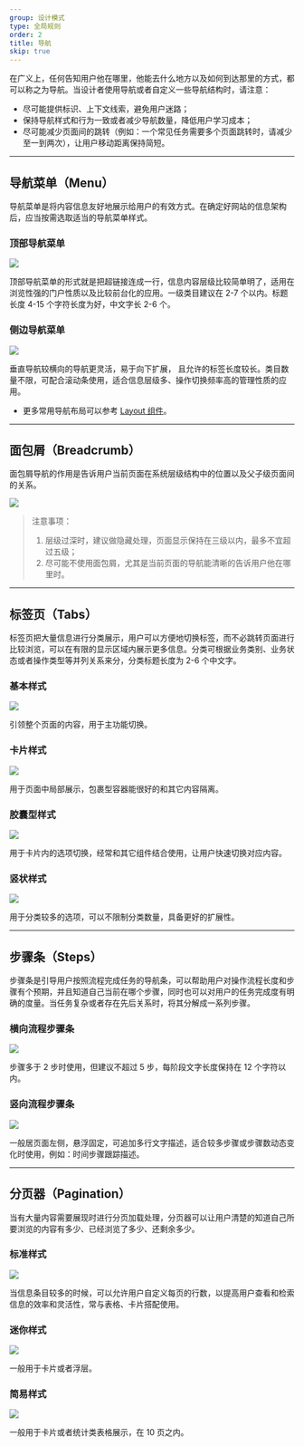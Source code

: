 ```yaml
---
group: 设计模式
type: 全局规则
order: 2
title: 导航
skip: true
---
```


在广义上，任何告知用户他在哪里，他能去什么地方以及如何到达那里的方式，都可以称之为导航。当设计者使用导航或者自定义一些导航结构时，请注意：

- 尽可能提供标识、上下文线索，避免用户迷路；
- 保持导航样式和行为一致或者减少导航数量，降低用户学习成本；
- 尽可能减少页面间的跳转（例如：一个常见任务需要多个页面跳转时，请减少至一到两次），让用户移动距离保持简短。

---

## 导航菜单（Menu）

导航菜单是将内容信息友好地展示给用户的有效方式。在确定好网站的信息架构后，应当按需选取适当的导航菜单样式。

### 顶部导航菜单

<ImagePreview>
<img class="preview-img no-padding" src="https://gw.alipayobjects.com/zos/rmsportal/pWbHrSnmicFxcgmWIFst.png">
</ImagePreview>

顶部导航菜单的形式就是把超链接连成一行，信息内容层级比较简单明了，适用在浏览性强的门户性质以及比较前台化的应用。一级类目建议在 2-7 个以内。标题长度 4-15 个字符长度为好，中文字长 2-6 个。

### 侧边导航菜单

<ImagePreview>
<img class="preview-img no-padding" src="https://gw.alipayobjects.com/zos/rmsportal/VvajPSfjYcVNiNoxZFVH.png">
</ImagePreview>

垂直导航较横向的导航更灵活，易于向下扩展， 且允许的标签长度较长。类目数量不限，可配合滚动条使用，适合信息层级多、操作切换频率高的管理性质的应用。

- 更多常用导航布局可以参考 [Layout 组件](/components/layout-cn)。

---

## 面包屑（Breadcrumb）

面包屑导航的作用是告诉用户当前页面在系统层级结构中的位置以及父子级页面间的关系。

<ImagePreview>
<img class="preview-img no-padding" src="https://gw.alipayobjects.com/zos/rmsportal/ZeChCVQTCUdghxmwqKIO.png">
</ImagePreview>

> 注意事项：
>
> 1. 层级过深时，建议做隐藏处理，页面显示保持在三级以内，最多不宜超过五级；
> 2. 尽可能不使用面包屑，尤其是当前页面的导航能清晰的告诉用户他在哪里时。

---

## 标签页（Tabs）

标签页把大量信息进行分类展示，用户可以方便地切换标签，而不必跳转页面进行比较浏览，可以在有限的显示区域内展示更多信息。分类可根据业务类别、业务状态或者操作类型等并列关系来分，分类标题长度为 2-6 个中文字。

### 基本样式

<ImagePreview>
<img class="preview-img no-padding" src="https://gw.alipayobjects.com/zos/rmsportal/dPpWpAhQYzJOWMCeKqhe.png">
</ImagePreview>

引领整个页面的内容，用于主功能切换。

### 卡片样式

<ImagePreview>
<img class="preview-img no-padding" src="https://gw.alipayobjects.com/zos/rmsportal/aJypXYetynQcJxohHefp.png">
</ImagePreview>

用于页面中局部展示，包裹型容器能很好的和其它内容隔离。

### 胶囊型样式

<ImagePreview>
<img class="preview-img no-padding" src="https://gw.alipayobjects.com/zos/rmsportal/QsgJeCmaQkoRLgGRxUim.png" description="一般用于小版块内，或与基本样式、卡片样式搭配使用。">
</ImagePreview>

用于卡片内的选项切换，经常和其它组件结合使用，让用户快速切换对应内容。

### 竖状样式

<ImagePreview>
<img class="preview-img no-padding" src="https://gw.alipayobjects.com/zos/rmsportal/WvnEwzlmauGlKByAxZJH.png">
</ImagePreview>

用于分类较多的选项，可以不限制分类数量，具备更好的扩展性。

---

## 步骤条（Steps）

步骤条是引导用户按照流程完成任务的导航条，可以帮助用户对操作流程长度和步骤有个预期，并且知道自己当前在哪个步骤，同时也可以对用户的任务完成度有明确的度量。当任务复杂或者存在先后关系时，将其分解成一系列步骤。

### 横向流程步骤条

<ImagePreview>
<img class="preview-img no-padding" src="https://gw.alipayobjects.com/zos/rmsportal/ugeAGDXQQYkZIbCAGlIP.png">
</ImagePreview>

步骤多于 2 步时使用，但建议不超过 5 步，每阶段文字长度保持在 12 个字符以内。

### 竖向流程步骤条

<ImagePreview>
<img class="preview-img no-padding" src="https://gw.alipayobjects.com/zos/rmsportal/PnDNqhBRyWLLLgQSVwvF.png">
</ImagePreview>

一般居页面左侧，悬浮固定，可追加多行文字描述，适合较多步骤或步骤数动态变化时使用，例如：时间步骤跟踪描述。

---

## 分页器（Pagination）

当有大量内容需要展现时进行分页加载处理，分页器可以让用户清楚的知道自己所要浏览的内容有多少、已经浏览了多少、还剩余多少。

### 标准样式

<ImagePreview>
<img class="preview-img no-padding" src="https://gw.alipayobjects.com/zos/rmsportal/MlxHpEgkFHhIVaxpaiYJ.png" description="当页数超过 5 页时，可以提供快速跳转页面的功能。">
</ImagePreview>

当信息条目较多的时候，可以允许用户自定义每页的行数，以提高用户查看和检索信息的效率和灵活性，常与表格、卡片搭配使用。

### 迷你样式

<ImagePreview>
<img class="preview-img no-padding" src="https://gw.alipayobjects.com/zos/rmsportal/GtIWNdAtogjxXJNuuqTE.png">
</ImagePreview>

一般用于卡片或者浮层。

### 简易样式

<ImagePreview>
<img class="preview-img no-padding" src="https://gw.alipayobjects.com/zos/rmsportal/LCUZrQJyHQXplzEzDrub.png">
</ImagePreview>

一般用于卡片或者统计类表格展示，在 10 页之内。
